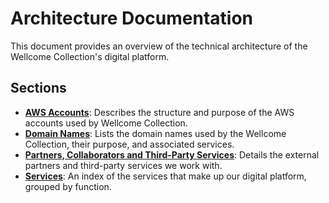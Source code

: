 # Architecture Documentation

This document provides an overview of the technical architecture of the Wellcome Collection's digital platform.

## Sections

- **[AWS Accounts](./aws_accounts.md)**: Describes the structure and purpose of the AWS accounts used by Wellcome Collection.
- **[Domain Names](./domain_names.md)**: Lists the domain names used by the Wellcome Collection, their purpose, and associated services.
- **[Partners, Collaborators and Third-Party Services](./partners.md)**: Details the external partners and third-party services we work with.
- **[Services](./services.md)**: An index of the services that make up our digital platform, grouped by function.
